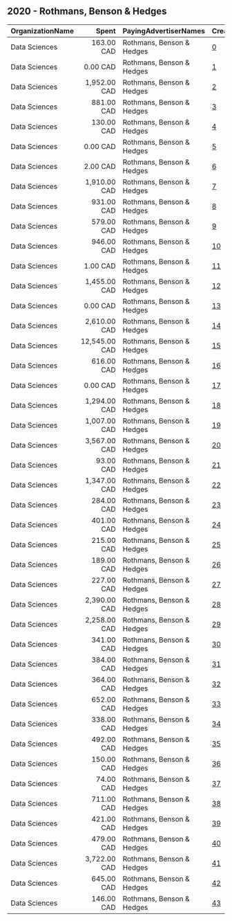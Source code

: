 ## 2020 - Rothmans, Benson & Hedges 
|OrganizationName|Spent|PayingAdvertiserNames|CreativeUrls|Impressions|Genders|AgeBrackets|CountryCodes|BillingAddresses|CandidateBallotInformation|
|:---|---:|:---|:---|---:|:---|:---|:---|:---|:---|
|Data Sciences|163.00 CAD|Rothmans, Benson & Hedges|[0](https://www.snap.com/political-ads/asset/60306cb8a18334565c294b5044c59b0e28ccbebb4d501d5af5c8b9f351f3ecf0?mediaType=png)|65,127||19+|canada|"423 rue St-Nicolas suite 400,Montreal,H2Y2P4,CA"||
|Data Sciences|0.00 CAD|Rothmans, Benson & Hedges|[1](https://www.snap.com/political-ads/asset/f67b2ee6e11e423e76c2529585f0ef93933e53734d5786c8fa5f909593d7bf73?mediaType=png)|166||19+|canada|"423 rue St-Nicolas suite 400,Montreal,H2Y2P4,CA"||
|Data Sciences|1,952.00 CAD|Rothmans, Benson & Hedges|[2](https://www.snap.com/political-ads/asset/cf9ec17dbc8b0e6dcc99b03ed851d7698035822b9715dbf11a7387d7c1aa55f1?mediaType=png)|894,720||19+|canada|"423 rue St-Nicolas suite 400,Montreal,H2Y2P4,CA"||
|Data Sciences|881.00 CAD|Rothmans, Benson & Hedges|[3](https://www.snap.com/political-ads/asset/66935eda9b312e02e4fbad5b909da7d4a0231b48563f12eed706a979fe4a66d9?mediaType=mp4)|205,482||19+|canada|"423 rue St-Nicolas suite 400,Montreal,H2Y2P4,CA"||
|Data Sciences|130.00 CAD|Rothmans, Benson & Hedges|[4](https://www.snap.com/political-ads/asset/66935eda9b312e02e4fbad5b909da7d4a0231b48563f12eed706a979fe4a66d9?mediaType=mp4)|102,561||19+|canada|"423 rue St-Nicolas suite 400,Montreal,H2Y2P4,CA"||
|Data Sciences|0.00 CAD|Rothmans, Benson & Hedges|[5](https://www.snap.com/political-ads/asset/b3383489258acc566213bc288cd8f66fc95a8b9915132c411f5ce7e3eabb58d8?mediaType=png)|114||19+|canada|"423 rue St-Nicolas suite 400,Montreal,H2Y2P4,CA"||
|Data Sciences|2.00 CAD|Rothmans, Benson & Hedges|[6](https://www.snap.com/political-ads/asset/299888be5c2c818dbfc7f44e1d1e4e0e57c87120572cdd6ff6eb6196f6420597?mediaType=png)|1,771||19+|canada|"423 rue St-Nicolas suite 400,Montreal,H2Y2P4,CA"||
|Data Sciences|1,910.00 CAD|Rothmans, Benson & Hedges|[7](https://www.snap.com/political-ads/asset/6decc17ec5e5164ee8dbf48b4575c1885e6d858b7df484975caccc219db0f154?mediaType=png)|893,728||19+|canada|"423 rue St-Nicolas suite 400,Montreal,H2Y2P4,CA"||
|Data Sciences|931.00 CAD|Rothmans, Benson & Hedges|[8](https://www.snap.com/political-ads/asset/aaf5ac2995752ec4761c493f7e44dfe6ea83c7527f1a785a84c01869d95427dc?mediaType=png)|483,377||19+|canada|"423 rue St-Nicolas suite 400,Montreal,H2Y2P4,CA"||
|Data Sciences|579.00 CAD|Rothmans, Benson & Hedges|[9](https://www.snap.com/political-ads/asset/198ed98cb0116c87613a890853172024a8aa05b2dba19af025f0d5e1dfdff5f5?mediaType=png)|256,695||19+|canada|"423 rue St-Nicolas suite 400,Montreal,H2Y2P4,CA"||
|Data Sciences|946.00 CAD|Rothmans, Benson & Hedges|[10](https://www.snap.com/political-ads/asset/9fb50d43343ad4d284fd72778c7eeb058a33e63e21b6ba400db6e7b851d5ebfe?mediaType=png)|617,509||19+|canada|"423 rue St-Nicolas suite 400,Montreal,H2Y2P4,CA"||
|Data Sciences|1.00 CAD|Rothmans, Benson & Hedges|[11](https://www.snap.com/political-ads/asset/5332a295d5bc772b05992b0947ff1781aa7a77a24fdfcd06c40ff4c34440a9d5?mediaType=png)|1,393||19+|canada|"423 rue St-Nicolas suite 400,Montreal,H2Y2P4,CA"||
|Data Sciences|1,455.00 CAD|Rothmans, Benson & Hedges|[12](https://www.snap.com/political-ads/asset/31a752e0dd7375af014ef0a2c2496eb161efc62a44097879c8f80052f6ffeb7c?mediaType=png)|533,507||19+|canada|"423 rue St-Nicolas suite 400,Montreal,H2Y2P4,CA"||
|Data Sciences|0.00 CAD|Rothmans, Benson & Hedges|[13](https://www.snap.com/political-ads/asset/37f904f778847540e13cccfef37d43ee4bc65e7d457b0e09c8b3a9dcf8179fda?mediaType=png)|373||19+|canada|"423 rue St-Nicolas suite 400,Montreal,H2Y2P4,CA"||
|Data Sciences|2,610.00 CAD|Rothmans, Benson & Hedges|[14](https://www.snap.com/political-ads/asset/cc80086d482afd67e81f00a0ebb4f73e011980e5159a9e8dbdf4b792274da42e?mediaType=png)|1,429,244||19+|canada|"423 rue St-Nicolas suite 400,Montreal,H2Y2P4,CA"||
|Data Sciences|12,545.00 CAD|Rothmans, Benson & Hedges|[15](https://www.snap.com/political-ads/asset/38d14b85cc9bdb8404adcb1060a910b13add0dac4ab37d7cc165660099371016?mediaType=png)|5,102,828||19+|canada|"423 rue St-Nicolas suite 400,Montreal,H2Y2P4,CA"||
|Data Sciences|616.00 CAD|Rothmans, Benson & Hedges|[16](https://www.snap.com/political-ads/asset/c69098cc2c8d88d66ba40ff8dc0166429176c1a8fd11666f4d148214f84c8ce4?mediaType=mp4)|255,025||19+|canada|"423 rue St-Nicolas suite 400,Montreal,H2Y2P4,CA"||
|Data Sciences|0.00 CAD|Rothmans, Benson & Hedges|[17](https://www.snap.com/political-ads/asset/71242989eb1af20d7827c8511607d26fb6a127633c0e03aae484050d10e3c0cc?mediaType=png)|548||19+|canada|"423 rue St-Nicolas suite 400,Montreal,H2Y2P4,CA"||
|Data Sciences|1,294.00 CAD|Rothmans, Benson & Hedges|[18](https://www.snap.com/political-ads/asset/9554f0fc537a4f43c0c9726f072cb93032ee90ed472c602e88109ccd2c944e11?mediaType=png)|622,809||19+|canada|"423 rue St-Nicolas suite 400,Montreal,H2Y2P4,CA"||
|Data Sciences|1,007.00 CAD|Rothmans, Benson & Hedges|[19](https://www.snap.com/political-ads/asset/c69098cc2c8d88d66ba40ff8dc0166429176c1a8fd11666f4d148214f84c8ce4?mediaType=mp4)|660,225||19+|canada|"423 rue St-Nicolas suite 400,Montreal,H2Y2P4,CA"||
|Data Sciences|3,567.00 CAD|Rothmans, Benson & Hedges|[20](https://www.snap.com/political-ads/asset/911765cbd70e016c7d250b6b15d6cd9a79e6084b5ebb060ceb4b59058aea6c93?mediaType=png)|1,562,768||19+|canada|"423 rue St-Nicolas suite 400,Montreal,H2Y2P4,CA"||
|Data Sciences|93.00 CAD|Rothmans, Benson & Hedges|[21](https://www.snap.com/political-ads/asset/6decc17ec5e5164ee8dbf48b4575c1885e6d858b7df484975caccc219db0f154?mediaType=png)|45,395||19+|canada|"423 rue St-Nicolas suite 400,Montreal,H2Y2P4,CA"||
|Data Sciences|1,347.00 CAD|Rothmans, Benson & Hedges|[22](https://www.snap.com/political-ads/asset/911765cbd70e016c7d250b6b15d6cd9a79e6084b5ebb060ceb4b59058aea6c93?mediaType=png)|557,754||19+|canada|"423 rue St-Nicolas suite 400,Montreal,H2Y2P4,CA"||
|Data Sciences|284.00 CAD|Rothmans, Benson & Hedges|[23](https://www.snap.com/political-ads/asset/cc80086d482afd67e81f00a0ebb4f73e011980e5159a9e8dbdf4b792274da42e?mediaType=png)|156,160||19+|canada|"423 rue St-Nicolas suite 400,Montreal,H2Y2P4,CA"||
|Data Sciences|401.00 CAD|Rothmans, Benson & Hedges|[24](https://www.snap.com/political-ads/asset/338751c0d918951f0c479289fbf01959ea98133dce48cfd514820bb670fc5701?mediaType=png)|183,641||19+|canada|"423 rue St-Nicolas suite 400,Montreal,H2Y2P4,CA"||
|Data Sciences|215.00 CAD|Rothmans, Benson & Hedges|[25](https://www.snap.com/political-ads/asset/cf9ec17dbc8b0e6dcc99b03ed851d7698035822b9715dbf11a7387d7c1aa55f1?mediaType=png)|106,773||19+|canada|"423 rue St-Nicolas suite 400,Montreal,H2Y2P4,CA"||
|Data Sciences|189.00 CAD|Rothmans, Benson & Hedges|[26](https://www.snap.com/political-ads/asset/891ca09189353c103b7060845463bcf3e723c060af3d95407a77e1f2b373f5e5?mediaType=png)|79,886||19+|canada|"423 rue St-Nicolas suite 400,Montreal,H2Y2P4,CA"||
|Data Sciences|227.00 CAD|Rothmans, Benson & Hedges|[27](https://www.snap.com/political-ads/asset/3e7b8fa16297b0f4c81e7c01724c3356817429b43c07541e112b4acfe9880750?mediaType=png)|124,432||19+|canada|"423 rue St-Nicolas suite 400,Montreal,H2Y2P4,CA"||
|Data Sciences|2,390.00 CAD|Rothmans, Benson & Hedges|[28](https://www.snap.com/political-ads/asset/b0a9afb3e5705cd8e5d8424d3a2d834ef866e293e2b8b4a51339b3da00ca40ce?mediaType=mp4)|1,665,844||19+|canada|"423 rue St-Nicolas suite 400,Montreal,H2Y2P4,CA"||
|Data Sciences|2,258.00 CAD|Rothmans, Benson & Hedges|[29](https://www.snap.com/political-ads/asset/b0a9afb3e5705cd8e5d8424d3a2d834ef866e293e2b8b4a51339b3da00ca40ce?mediaType=mp4)|730,203||19+|canada|"423 rue St-Nicolas suite 400,Montreal,H2Y2P4,CA"||
|Data Sciences|341.00 CAD|Rothmans, Benson & Hedges|[30](https://www.snap.com/political-ads/asset/31a752e0dd7375af014ef0a2c2496eb161efc62a44097879c8f80052f6ffeb7c?mediaType=png)|173,747||19+|canada|"423 rue St-Nicolas suite 400,Montreal,H2Y2P4,CA"||
|Data Sciences|384.00 CAD|Rothmans, Benson & Hedges|[31](https://www.snap.com/political-ads/asset/198ed98cb0116c87613a890853172024a8aa05b2dba19af025f0d5e1dfdff5f5?mediaType=png)|199,800||19+|canada|"423 rue St-Nicolas suite 400,Montreal,H2Y2P4,CA"||
|Data Sciences|364.00 CAD|Rothmans, Benson & Hedges|[32](https://www.snap.com/political-ads/asset/338751c0d918951f0c479289fbf01959ea98133dce48cfd514820bb670fc5701?mediaType=png)|150,290||19+|canada|"423 rue St-Nicolas suite 400,Montreal,H2Y2P4,CA"||
|Data Sciences|652.00 CAD|Rothmans, Benson & Hedges|[33](https://www.snap.com/political-ads/asset/3e7b8fa16297b0f4c81e7c01724c3356817429b43c07541e112b4acfe9880750?mediaType=png)|343,293||19+|canada|"423 rue St-Nicolas suite 400,Montreal,H2Y2P4,CA"||
|Data Sciences|338.00 CAD|Rothmans, Benson & Hedges|[34](https://www.snap.com/political-ads/asset/891ca09189353c103b7060845463bcf3e723c060af3d95407a77e1f2b373f5e5?mediaType=png)|164,430||19+|canada|"423 rue St-Nicolas suite 400,Montreal,H2Y2P4,CA"||
|Data Sciences|492.00 CAD|Rothmans, Benson & Hedges|[35](https://www.snap.com/political-ads/asset/aaf5ac2995752ec4761c493f7e44dfe6ea83c7527f1a785a84c01869d95427dc?mediaType=png)|258,226||19+|canada|"423 rue St-Nicolas suite 400,Montreal,H2Y2P4,CA"||
|Data Sciences|150.00 CAD|Rothmans, Benson & Hedges|[36](https://www.snap.com/political-ads/asset/60306cb8a18334565c294b5044c59b0e28ccbebb4d501d5af5c8b9f351f3ecf0?mediaType=png)|70,154||19+|canada|"423 rue St-Nicolas suite 400,Montreal,H2Y2P4,CA"||
|Data Sciences|74.00 CAD|Rothmans, Benson & Hedges|[37](https://www.snap.com/political-ads/asset/44d84866591c2f01f591caab0c00c8043113835e5babe3ecf252e5e9f3548a3a?mediaType=png)|32,463||19+|canada|"423 rue St-Nicolas suite 400,Montreal,H2Y2P4,CA"||
|Data Sciences|711.00 CAD|Rothmans, Benson & Hedges|[38](https://www.snap.com/political-ads/asset/9fb50d43343ad4d284fd72778c7eeb058a33e63e21b6ba400db6e7b851d5ebfe?mediaType=png)|388,405||19+|canada|"423 rue St-Nicolas suite 400,Montreal,H2Y2P4,CA"||
|Data Sciences|421.00 CAD|Rothmans, Benson & Hedges|[39](https://www.snap.com/political-ads/asset/38d14b85cc9bdb8404adcb1060a910b13add0dac4ab37d7cc165660099371016?mediaType=png)|191,520||19+|canada|"423 rue St-Nicolas suite 400,Montreal,H2Y2P4,CA"||
|Data Sciences|479.00 CAD|Rothmans, Benson & Hedges|[40](https://www.snap.com/political-ads/asset/b7ad7a2bc2c327b249ae055f0b83d33e242a577af1afb16a73795d9b5ae6e732?mediaType=mp4)|467,833||19+|canada|"423 rue St-Nicolas suite 400,Montreal,H2Y2P4,CA"||
|Data Sciences|3,722.00 CAD|Rothmans, Benson & Hedges|[41](https://www.snap.com/political-ads/asset/9554f0fc537a4f43c0c9726f072cb93032ee90ed472c602e88109ccd2c944e11?mediaType=png)|2,162,321||19+|canada|"423 rue St-Nicolas suite 400,Montreal,H2Y2P4,CA"||
|Data Sciences|645.00 CAD|Rothmans, Benson & Hedges|[42](https://www.snap.com/political-ads/asset/4d87e9c313563658ef5164cf241d2a70525c7344de73b645d98f8854d0a497fb?mediaType=png)|260,139||19+|canada|"423 rue St-Nicolas suite 400,Montreal,H2Y2P4,CA"||
|Data Sciences|146.00 CAD|Rothmans, Benson & Hedges|[43](https://www.snap.com/political-ads/asset/44d84866591c2f01f591caab0c00c8043113835e5babe3ecf252e5e9f3548a3a?mediaType=png)|63,602||19+|canada|"423 rue St-Nicolas suite 400,Montreal,H2Y2P4,CA"||
